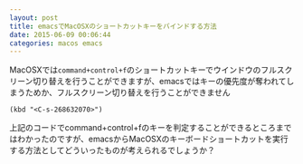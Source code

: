 ```yaml
---
layout: post
title: emacsでMacOSXのショートカットキーをバインドする方法
date: 2015-06-09 00:06:44
categories: macos emacs
---
```

<!-- {% raw %} -->
<p>MacOSXでは<code>command+control+f</code>のショートカットキーでウインドウのフルスクリーン切り替えを行うことができますが、emacsではキーの優先度が奪われてしまうためか、フルスクリーン切り替えを行うことができません</p>

<pre><code>(kbd "&lt;C-s-268632070&gt;")
</code></pre>

<p>上記のコードでcommand+control+fのキーを判定することができるところまではわかったのですが、emacsからMacOSXのキーボードショートカットを実行する方法としてどういったものが考えられるでしょうか？</p>
<!-- {% endraw %} -->
